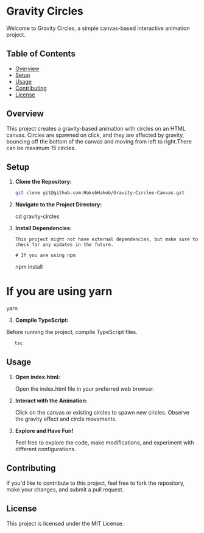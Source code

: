 # Gravity Circles

Welcome to Gravity Circles, a simple canvas-based interactive animation project.

## Table of Contents

- [Overview](#overview)
- [Setup](#setup)
- [Usage](#usage)
- [Contributing](#contributing)
- [License](#license)

## Overview

This project creates a gravity-based animation with circles on an HTML canvas. Circles are spawned on click, and they are affected by gravity, bouncing off the bottom of the canvas and moving from left to right.There can be maximum 15 circles.

## Setup

1.  **Clone the Repository:**

    ```bash
    git clone git@github.com:HakobHakob/Gravity-Circles-Canvas.git

    ```

1.  **Navigate to the Project Directory:**

    cd gravity-circles

1.  **Install Dependencies:**

        This project might not have external dependencies, but make sure to check for any updates in the future.

        # If you are using npm

    npm install

# If you are using yarn

yarn

3. **Compile TypeScript:**

Before running the project, compile TypeScript files.

```bash
   tsc
```

## Usage

1. **Open index.html:**

    Open the index.html file in your preferred web browser.

2. **Interact with the Animation:**

    Click on the canvas or existing circles to spawn new circles.
    Observe the gravity effect and circle movements.

3. **Explore and Have Fun!**

    Feel free to explore the code, make modifications, and experiment with different configurations.

## Contributing

If you'd like to contribute to this project, feel free to fork the repository, make your changes, and submit a pull request.

## License
This project is licensed under the MIT License.
